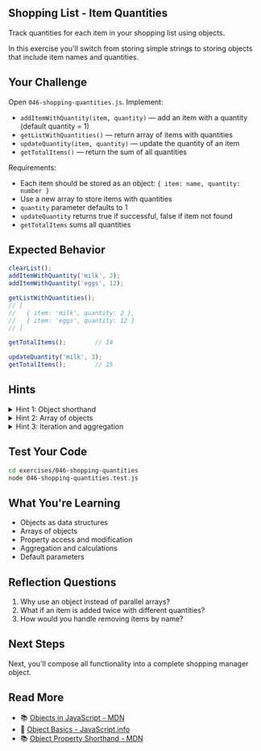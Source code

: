 ## Shopping List - Item Quantities

Track quantities for each item in your shopping list using objects.

In this exercise you'll switch from storing simple strings to storing objects that include item names and quantities.

## Your Challenge

Open `046-shopping-quantities.js`. Implement:
- `addItemWithQuantity(item, quantity)` — add an item with a quantity (default quantity = 1)
- `getListWithQuantities()` — return array of items with quantities
- `updateQuantity(item, quantity)` — update the quantity of an item
- `getTotalItems()` — return the sum of all quantities

Requirements:
- Each item should be stored as an object: `{ item: name, quantity: number }`
- Use a new array to store items with quantities
- `quantity` parameter defaults to 1
- `updateQuantity` returns true if successful, false if item not found
- `getTotalItems` sums all quantities

## Expected Behavior

```javascript
clearList();
addItemWithQuantity('milk', 2);
addItemWithQuantity('eggs', 12);

getListWithQuantities();
// [
//   { item: 'milk', quantity: 2 },
//   { item: 'eggs', quantity: 12 }
// ]

getTotalItems();        // 14

updateQuantity('milk', 3);
getTotalItems();        // 15
```

## Hints

<details>
<summary>Hint 1: Object shorthand</summary>

Use object shorthand when properties match variable names:

```javascript
const item = 'milk';
const quantity = 2;
const obj = { item, quantity };  // Same as { item: item, quantity: quantity }
```

</details>

<details>
<summary>Hint 2: Array of objects</summary>

Create a separate array to store these quantity-tracked items.

</details>

<details>
<summary>Hint 3: Iteration and aggregation</summary>

Use for-of to loop through items and accumulate quantities for the total.

</details>

## Test Your Code

```bash
cd exercises/046-shopping-quantities
node 046-shopping-quantities.test.js
```

## What You're Learning

- Objects as data structures
- Arrays of objects
- Property access and modification
- Aggregation and calculations
- Default parameters

## Reflection Questions

1. Why use an object instead of parallel arrays?
2. What if an item is added twice with different quantities?
3. How would you handle removing items by name?

## Next Steps

Next, you'll compose all functionality into a complete shopping manager object.

## Read More

- 📚 [Objects in JavaScript - MDN](https://developer.mozilla.org/en-US/docs/Web/JavaScript/Reference/Global_Objects/Object)
- 📖 [Object Basics - JavaScript.info](https://javascript.info/object)
- 📚 [Object Property Shorthand - MDN](https://developer.mozilla.org/en-US/docs/Web/JavaScript/Reference/Operators/Object_initializer)